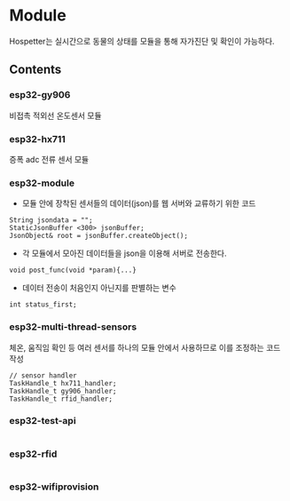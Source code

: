 # Module

Hospetter는 실시간으로 동물의 상태를 모듈을 통해 자가진단 및 확인이 가능하다.

## Contents

### esp32-gy906
비접촉 적외선 온도센서 모듈

### esp32-hx711
증폭 adc 전류 센서 모듈

### esp32-module
* 모듈 안에 장착된 센서들의 데이터(json)를 웹 서버와 교류하기 위한 코드

```
String jsondata = "";
StaticJsonBuffer <300> jsonBuffer;
JsonObject& root = jsonBuffer.createObject();
```

* 각 모듈에서 모아진 데이터들을 json을 이용해 서버로 전송한다.
```
void post_func(void *param){...}
```

* 데이터 전송이 처음인지 아닌지를 판별하는 변수
```
int status_first;

```


### esp32-multi-thread-sensors
체온, 움직임 확인 등 여러 센서를 하나의 모듈 안에서 사용하므로 이를 조정하는 코드 작성

```
// sensor handler
TaskHandle_t hx711_handler;
TaskHandle_t gy906_handler;
TaskHandle_t rfid_handler;
```

### esp32-test-api
```
```

### esp32-rfid
```
```

### esp32-wifiprovision
```
```